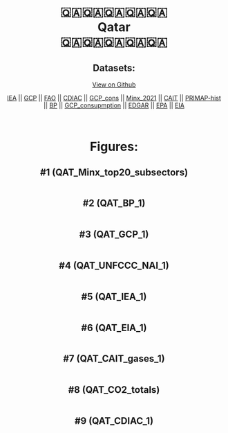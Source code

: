 
<center>
<h1 align="center">
🇶🇦🇶🇦🇶🇦🇶🇦🇶🇦
<br>
Qatar
<br>
🇶🇦🇶🇦🇶🇦🇶🇦🇶🇦
</h1>
<h2>Datasets:</h2>
<p><a href="https://github.com/dquintani/Greenhouse-Data/tree/master/country_data/QAT_Qatar/data">View on Github</a>
<br></p><p><a href="data/QAT_IEA.csv">IEA</a> || <a href="data/QAT_GCP.csv">GCP</a> || <a href="data/QAT_FAO.csv">FAO</a> || <a href="data/QAT_CDIAC.csv">CDIAC</a> || <a href="data/QAT_GCP_cons.csv">GCP_cons</a> || <a href="data/QAT_Minx_2021.csv">Minx_2021</a> || <a href="data/QAT_CAIT.csv">CAIT</a> || <a href="data/QAT_PRIMAP-hist.csv">PRIMAP-hist</a> || <a href="data/QAT_BP.csv">BP</a> || <a href="data/QAT_GCP_consupmption.csv">GCP_consupmption</a> || <a href="data/QAT_EDGAR.csv">EDGAR</a> || <a href="data/QAT_EPA.csv">EPA</a> || <a href="data/QAT_EIA.csv">EIA</a></p><p><br></p>
<h1>Figures:</h1><h2>#1 (QAT_Minx_top20_subsectors)</h2>
<p><img alt="" src="figures/QAT_Minx_top20_subsectors.png" /></p><h2>#2 (QAT_BP_1)</h2>
<p><img alt="" src="figures/QAT_BP_1.png" /></p><h2>#3 (QAT_GCP_1)</h2>
<p><img alt="" src="figures/QAT_GCP_1.png" /></p><h2>#4 (QAT_UNFCCC_NAI_1)</h2>
<p><img alt="" src="figures/QAT_UNFCCC_NAI_1.png" /></p><h2>#5 (QAT_IEA_1)</h2>
<p><img alt="" src="figures/QAT_IEA_1.png" /></p><h2>#6 (QAT_EIA_1)</h2>
<p><img alt="" src="figures/QAT_EIA_1.png" /></p><h2>#7 (QAT_CAIT_gases_1)</h2>
<p><img alt="" src="figures/QAT_CAIT_gases_1.png" /></p><h2>#8 (QAT_CO2_totals)</h2>
<p><img alt="" src="figures/QAT_CO2_totals.png" /></p><h2>#9 (QAT_CDIAC_1)</h2>
<p><img alt="" src="figures/QAT_CDIAC_1.png" /></p>